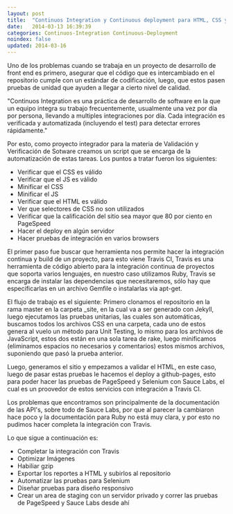 ```yaml
---
layout: post
title:  "Continuos Integration y Continuous deployment para HTML, CSS y Javascript"
date:   2014-03-13 16:39:39
categories: Continuos-Integration Continuous-Deployment
noindex: false
updated: 2014-03-16
---
```


Uno de los problemas cuando se trabaja en un proyecto de desarrollo de front end es primero, asegurar que el código que es intercambiado en el repositorio cumple con un estándar de codificación, luego, que estos pasen pruebas de unidad que ayuden a llegar a cierto nivel de calidad.

"Continuos Integration es una práctica de desarrollo de software en la que un equipo integra su trabajo frecuentemente, usualmente una vez por día por persona, llevando a multiples integraciones por día. Cada integración es verificada y automatizada (incluyendo el test) para detectar errores rápidamente."


Por esto, como proyecto integrador para la materia de Validación y Verificación de Sotware creamos un script que se encarga de la automatización de estas tareas. Los puntos a tratar fueron los siguientes:

- Verificar que el CSS es válido
- Verificar que el JS es válido
- Minificar el CSS
- Minificar el JS
- Verificar que el HTML es válido
- Ver que selectores de CSS no son utilizados
- Verificar que la calificación del sitio sea mayor que 80 por ciento en PageSpeed
- Hacer el deploy en algún servidor
- Hacer pruebas de integración en varios browsers

El primer paso fue buscar que herramienta nos permite hacer la integración continua y build de un proyecto, para esto viene Travis CI, Travis es una herramienta de código abierto para la integración continua de proyectos que soporta varios lenguajes, en nuestro caso utilizamos Ruby, Travis se encarga de instalar las dependencias que necesitaremos, sólo hay que especificarlas en un archivo Gemfile o instalarlas via apt-get.

El flujo de trabajo es el siguiente: Primero clonamos el repositorio en la rama master en la carpeta _site, en la cual va a ser generado con Jekyll, luego ejecutamos las pruebas unitarias, las cuales son automáticas, buscamos todos los archivos CSS en una carpeta, cada uno de estos genera al vuelo un método para Unit Testing, lo mismo para los archivos de JavaScript, estos dos están en una sola tarea de rake, luego minificamos (eliminamos espacios no necesarios y comentarios) estos mismos archivos, suponiendo que pasó la prueba anterior.

Luego, generamos el sitio y empezamos a validar el HTML, en este caso, luego de pasar estas pruebas le hacemos el deploy a github-pages, esto para poder hacer las pruebas de PageSpeed y Selenium con Sauce Labs, el cual es un proovedor de estos servicios con integración a Travis CI.

Los problemas que encontramos son principalmente de la documentación de las API's, sobre todo de Sauce Labs, por que al parecer la cambiaron hace poco y la documentación para Ruby no está muy clara, y por esto no pudimos hacer completa la integración con Travis.

Lo que sigue a continuación es:
- Completar la integración con Travis
- Optimizar Imágenes
- Habiliar gzip
- Exportar los reportes a HTML y subirlos al repositorio
- Automatizar las pruebas para Selenium
- Diseñar pruebas para diseño responsivo
- Crear un area de staging con un servidor privado y correr las pruebas de PageSpeed y Sauce Labs desde ahí
